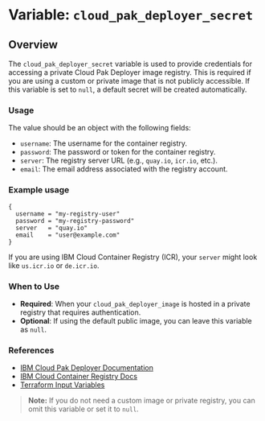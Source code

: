 # Variable: `cloud_pak_deployer_secret`

## Overview

The `cloud_pak_deployer_secret` variable is used to provide credentials for accessing a private Cloud Pak Deployer image registry. This is required if you are using a custom or private image that is not publicly accessible. If this variable is set to `null`, a default secret will be created automatically.

### Usage

The value should be an object with the following fields:

- `username`: The username for the container registry.
- `password`: The password or token for the container registry.
- `server`: The registry server URL (e.g., `quay.io`, `icr.io`, etc.).
- `email`: The email address associated with the registry account.

### Example usage

```hcl
{
  username = "my-registry-user"
  password = "my-registry-password"
  server   = "quay.io"
  email    = "user@example.com"
}
```

If you are using IBM Cloud Container Registry (ICR), your `server` might look like `us.icr.io` or `de.icr.io`.

### When to Use

- **Required**: When your `cloud_pak_deployer_image` is hosted in a private registry that requires authentication.
- **Optional**: If using the default public image, you can leave this variable as `null`.

### References

- [IBM Cloud Pak Deployer Documentation](https://github.com/IBM/cloud-pak-deployer)
- [IBM Cloud Container Registry Docs](https://cloud.ibm.com/docs/container-registry)
- [Terraform Input Variables](https://developer.hashicorp.com/terraform/language/values/variables)

> **Note:** If you do not need a custom image or private registry, you can omit this variable or set it to `null`.
